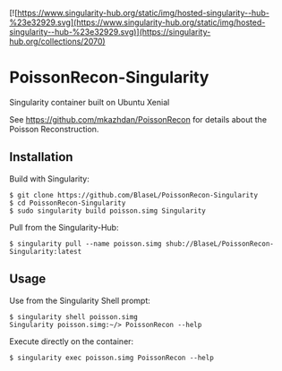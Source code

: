 [![https://www.singularity-hub.org/static/img/hosted-singularity--hub-%23e32929.svg](https://www.singularity-hub.org/static/img/hosted-singularity--hub-%23e32929.svg)](https://singularity-hub.org/collections/2070)

# PoissonRecon-Singularity

Singularity container built on Ubuntu Xenial

See https://github.com/mkazhdan/PoissonRecon for details about the Poisson Reconstruction.

## Installation

Build with Singularity:

```
$ git clone https://github.com/BlaseL/PoissonRecon-Singularity
$ cd PoissonRecon-Singularity
$ sudo singularity build poisson.simg Singularity
```

Pull from the Singularity-Hub:

```
$ singularity pull --name poisson.simg shub://BlaseL/PoissonRecon-Singularity:latest
```

## Usage

Use from the Singularity Shell prompt:

```
$ singularity shell poisson.simg
Singularity poisson.simg:~/> PoissonRecon --help
```

Execute directly on the container:
```
$ singularity exec poisson.simg PoissonRecon --help
```

